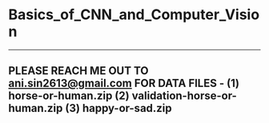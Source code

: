 # Basics_of_CNN_and_Computer_Vision

--------------------------------------------------------------------------
PLEASE REACH ME OUT TO ani.sin2613@gmail.com FOR DATA FILES -
    (1) horse-or-human.zip
    (2) validation-horse-or-human.zip
    (3) happy-or-sad.zip
--------------------------------------------------------------------------
